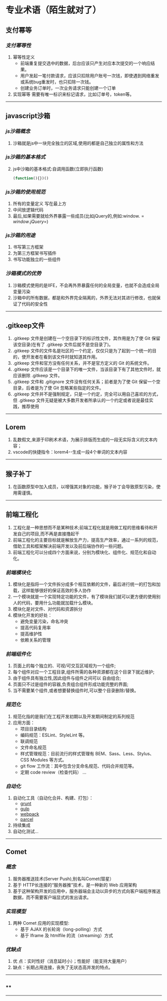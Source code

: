 # 专业术语（陌生就对了）

## 支付幂等
### *支付幂等性*
  1. 幂等性定义
      - 前端重复提交选中的数据，后台应该只产生对应本次提交的一个响应结果。
      - 用户发起一笔付款请求，应该只扣除用户账号一次钱，即使遇到网络重发或系统bug重发时，也只扣除一次钱。
      - 创建业务订单时，一次业务请求只能创建一个订单
  2. 实现幂等
    需要有唯一标识来标记请求，比如订单号，token等。

-----

## javascript沙箱
### *js沙箱概念*
  1. 沙箱就是js中一块完全独立的区域,使用的都是自己独立的属性和方法
### *js沙箱的基本格式*
  2. js中沙箱的基本格式:自调用函数(立即执行函数)
      ```js
      (function(){})()
      ```
### *js沙箱的使用规范*
  1. 所有的变量定义 写在最上方
  2. 中间放逻辑代码
  3. 最后,如果需要就给外界暴露一些成员(比如jQuery的,例如:window.$=window.jQuery=$)
### *js沙箱的用途*
  1. 书写第三方框架
  2. 为第三方框架书写插件
  3. 书写功能独立的一些组件
### *沙箱模式的优势*
  1. 沙箱模式使用的是IIFE，不会再外界暴露任何的全局变量，也就不会造成全局变量污染
  2. 沙箱中的所有数据，都是和外界完全隔离的，外界无法对其进行修改，也就保证了代码的安全性

-----

## .gitkeep文件
  1. .gitkeep 文件是创建在一个空目录下的标识性文件，其作用是为了使 Git 保留该空目录(在有了 .gitkeep 文件后就不是空目录了)。
  2. .gitkeep 文件的文件名是社区的一个约定，仅仅只是为了起到一个统一的目的，使开发者在看到该文件时就知道其作用。
  3. .gitkeep 文件和官方没有任何关系，并不是官方定义的 Git 的系统文件。
  4. .gitkeep 文件应该是一个目录下的唯一文件，当该目录下有了其他文件时，就应该删除 .gitkeep 文件。
  5. .gitkeep 文件和 .gitignore 文件没有任何关系；前者是为了使 Git 保留一个空目录，后者是为了使 Git 忽略某些指定的文件。
  6. .gitkeep 文件并不是强制规定，只是一个约定，完全可以用自己喜欢的方式，但 .gitkeep 文件无疑是被大多数开发者所承认的一个约定或者说是最佳实践，推荐使用

-----

## Lorem
  1. 乱数假文,来源于印刷术术语，为展示排版而生成的一段无实际含义的文本内容；
  2. vscode的快捷指令：lorem4--生成一段4个单词的文本内容

-----

## 猴子补丁
  1. 在函数原型中加入成员，以增强其对象的功能，猴子补丁会导致原型污染，使用需谨慎。

-----

## 前端工程化
  1. 工程化是一种思想而不是某种技术;前端工程化就是用做工程的思维看待和开发自己的项目,而不再是直接撸起干
  2. 前端工程化的主要目标就是解放生产力，提高生产效率，通过一系列的规范，借助工具和框架解决前端开发以及前后端协作的一些问题。
  3. 前端工程化可以分成四个方面来说，分别为模块化、组件化、规范化和自动化。
### *前端模块化*
  1. 模块化是指将一个文件拆分成多个相互依赖的文件，最后进行统一的打包和加载，这样能够很好的保证高效的多人协作
  2. 一个模块就是一个实现特定功能的文件，有了模块我们就可以更方便的使用别人的代码，要用什么功能就加载什么模块。
  3. 模块化是对文件、对代码和资源拆分
  4. 模块化开发的好处：
      - 避免变量污染，命名冲突
      - 提高代码复用率
      - 提高维护性
      - 依赖关系的管理
### *前端组件化*
  1. 页面上的每个独立的、可视/可交互区域视为一个组件;
  2. 每个组件对应一个工程目录,组件所需的各种资源都在这个目录下就近维护;
  3. 由于组件具有独立性,因此组件与组件之间可以 自由组合;
  4. 页面只不过是组件的容器,负责组合组件形成功能完整的界面;
  5. 当不需要某个组件,或者想要替换组件时,可以整个目录删除/替换。
### *规范化*
  1. 规范化指的是我们在工程开发初期以及开发期间制定的系列规范
  2. 应用方面：
      - 项目目录结构
      - 编码规范：ESLint、StyleLint 等。
      - 联调规范
      - 文件命名规范
      - 样式管理规范：目前流行的样式管理有 BEM、Sass、Less、Stylus、CSS Modules 等方式。
      - git flow 工作流：其中包含分支命名规范、代码合并规范等。
      - 定期 code review（检查代码） … 
### *自动化*
  1. 自动化工具（自动化合并、构建、打包）：
      - [grunt](https://www.gruntjs.net/) 
      - [gulp](https://www.gulpjs.com.cn/)
      - [webpack](https://www.webpackjs.com/)
      - [parcel](https://zh.parceljs.org/)
  2. 持续集成
  3. 自动化测试...

-----

## Comet
### *概念*
  1. 服务器推送技术(Server Push),别名叫Comet(彗星）
  2. 基于 HTTP长连接的“服务器推”技术，是一种新的 Web 应用架构
  3. 基于这种架构开发的应用中，服务器端会主动以异步的方式向客户端程序推送数据，而不需要客户端显式的发出请求。
### *实现模型*
  1. 两种 Comet 应用的实现模型:
      - 基于 AJAX 的长轮询（long-polling）方式
      - 基于 Iframe 及 htmlfile 的流（streaming）方式
### *优缺点*
  1. 优 点：实时性好（消息延时小）；性能好（能支持大量用户）
  2. 缺点：长期占用连接，丧失了无状态高并发的特点。

-----

##
### **

-----
